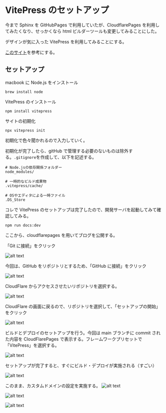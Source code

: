 # VitePress のセットアップ

今まで Sphinx を GitHubPages で利用していたが、CloudflarePages を利用してみたくなり、せっかくなら html ビルダーツールも変更してみることにした。

デザインが気に入った VitePress を利用してみることにする。

[このサイト](https://nshmura.com/posts/migration-to-vitepress/#はじめに)を参考にする。

## セットアップ

macbook に Node.js をインストール

```
brew install node
```

VitePress のインストール

```
npm install vitepress
```

サイトの初期化

```
npx vitepress init
```

初期化で色々聞かれるので入力していく。

初期化が完了したら、gitHub で管理する必要のないものは除外する。`.gitignore`を作成して、以下を記述する。

```
# Node.jsの依存関係フォルダー
node_modules/

# 一時的なビルド成果物
.vitepress/cache/

# OSやエディタによる一時ファイル
.DS_Store
```

コレで VitePress のセットアップは完了したので、開発サーバを起動してみて確認してみる。

```
npm run docs:dev
```

ここから、cloudflarepages を用いてブログを公開する。

「Git に接続」をクリック

![alt text](image.png)

今回は、GitHub をリポジトリとするため、「GitHub に接続」をクリック

![alt text](image-1.png)

CloudFlare からアクセスさせたいリポジトリを選択する。

![alt text](image-2.png)

CloudFlare の画面に戻るので、リポジトリを選択して、「セットアップの開始」をクリック

![alt text](image-3.png)

ビルドとデプロイのセットアップを行う。今回は main ブランチに commit された内容を CloudFlarePages で表示する。フレームワークプリセットで「VitePress」を選択する。

![alt text](image-4.png)

セットアップが完了すると、すぐにビルド・デプロイが実施される（すごい）

![alt text](image-5.png)

このまま、カスタムドメインの設定を実施する。
![alt text](image-6.png)

![alt text](image-7.png)

![alt text](image-8.png)
